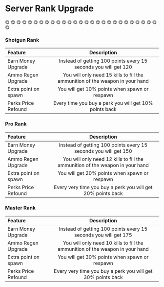 # Server Rank Upgrade

:yum: :yum: :yum: :yum: :yum: :yum: :yum: :yum: :yum: :yum: :yum: :yum: :yum: :yum: :yum: :yum: :yum: :yum: :yum: :yum: :yum: :yum: :yum: :yum: :yum: :yum: :yum: :yum: 

### Shotgun Rank
| Feature | Description | 
| :------------ |:-------------:| 
| Earn Money Upgrade  | Instead of getting 100 points every 15 seconds you will get 120 |
| Ammo Regen Upgrade  | You will only need 15 kills to fill the ammunition of the weapon in your hand |
| Extra point on spawn  | You will get 10% points when spawn or respawn |
| Perks Price Refound  | Every time you buy a perk you will get 10% points back |

### Pro Rank
| Feature | Description | 
| :------------ |:-------------:| 
| Earn Money Upgrade  | Instead of getting 100 points every 15 seconds you will get 150 |
| Ammo Regen Upgrade  | You will only need 12 kills to fill the ammunition of the weapon in your hand |
| Extra point on spawn  | You will get 20% points when spawn or respawn |
| Perks Price Refound  | Every very time you buy a perk you will get 20% points back |

### Master Rank
| Feature | Description | 
| :------------ |:-------------:| 
| Earn Money Upgrade  | Instead of getting 100 points every 15 seconds you will get 175 |
| Ammo Regen Upgrade  | You will only need 10 kills to fill the ammunition of the weapon in your hand |
| Extra point on spawn  | You will get 30% points when spawn or respawn |
| Perks Price Refound  | Every very time you buy a perk you will get 30% points back |
